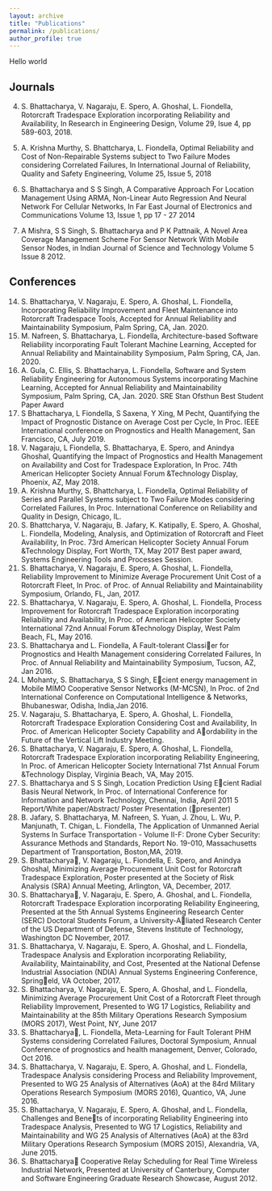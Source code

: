 ```yaml
---
layout: archive
title: "Publications"
permalink: /publications/
author_profile: true
---
```

Hello world

Journals
---
4. S. Bhattacharya, V. Nagaraju, E. Spero, A. Ghoshal, L. Fiondella, Rotorcraft Tradespace Exploration incorporating Reliability and Availability, In Research in Engineering Design, Volume 29, Isue 4, pp 589-603, 2018.
3. A. Krishna Murthy, S. Bhattcharya, L. Fiondella, Optimal Reliability and Cost of Non-Repairable Systems subject to Two Failure Modes considering Correlated Failures, In International Journal of Reliability, Quality and Safety Engineering, Volume 25, Issue 5, 2018
2. S. Bhattacharya and S S Singh, A Comparative Approach For Location Management Using ARMA, Non-Linear Auto Regression And Neural Network For Cellular Networks, In Far East Journal of Electronics and Communications Volume 13, Issue 1, pp 17 - 27 2014


1. A Mishra, S S Singh, S. Bhattacharya and P K Pattnaik, A Novel Area Coverage Management Scheme For Sensor Network With Mobile Sensor Nodes, in Indian Journal of Science and Technology Volume 5 Issue 8 2012.

Conferences
---
14. S. Bhattacharya, V. Nagaraju, E. Spero, A. Ghoshal, L. Fiondella, Incorporating Reliability Improvement and Fleet Maintenance into Rotorcraft Tradespace Tools, Accepted for Annual Reliability and Maintainability Symposium, Palm Spring, CA, Jan. 2020.
13. M. Nafreen, S. Bhattacharya, L. Fiondella, Architecture-based Software Reliability incorporating Fault Tolerant Machine Learning, Accepted for Annual Reliability and Maintainability Symposium, Palm Spring, CA, Jan. 2020.
12. A. Gula, C. Ellis, S. Bhattacharya, L. Fiondella, Software and System Reliability Engineering for Autonomous Systems incorporating Machine Learning, Accepted for Annual Reliability and Maintainability Symposium, Palm Spring, CA, Jan. 2020. SRE Stan Ofsthun Best Student Paper Award
11. S Bhattacharya, L Fiondella, S Saxena, Y Xing, M Pecht, Quantifying the Impact of Prognostic Distance on Average Cost per Cycle, In Proc. IEEE International conference on Prognostics and Health Management, San Francisco, CA, July 2019.
10. V. Nagaraju, L Fiondella, S. Bhattacharya, E. Spero, and Anindya Ghoshal, Quantifying the Impact of Prognostics and Health Management on Availability and Cost for Tradespace Exploration, In Proc. 74th American Helicopter Society Annual Forum &Technology Display, Phoenix, AZ, May 2018.
9. A. Krishna Murthy, S. Bhattcharya, L. Fiondella, Optimal Reliability of Series and Parallel Systems subject to Two Failure Modes considering Correlated Failures, In Proc. International Conference on Reliability and Quality in Design, Chicago, IL.
8. S. Bhattcharya, V. Nagaraju, B. Jafary, K. Katipally, E. Spero, A. Ghoshal, L. Fiondella, Modeling, Analysis, and Optimization of Rotorcraft and Fleet Availability, In Proc. 73rd American Helicopter Society Annual Forum &Technology Display, Fort Worth, TX, May 2017 Best paper award, Systems Engineering Tools and Processes Session.
7. S. Bhattacharya, V. Nagaraju, E. Spero, A. Ghoshal, L. Fiondella, Reliability Improvement to Minimize Average Procurement Unit Cost of a Rotorcraft Fleet, In Proc. of Proc. of Annual Reliability and Maintainability Symposium, Orlando, FL, Jan, 2017.
6. S. Bhattacharya, V. Nagaraju, E. Spero, A. Ghoshal, L. Fiondella, Process Improvement for Rotorcraft Tradespace Exploration incorporating Reliability and
Availability, In Proc. of American Helicopter Society International 72nd Annual Forum &Technology Display, West Palm Beach, FL, May 2016.
5. S. Bhattacharya and L. Fiondella, A Fault-tolerant Classier for Prognostics and
Health Management considering Correlated Failures, In Proc. of Annual Reliability and
Maintainability Symposium, Tucson, AZ, Jan 2016.
4. L Mohanty, S. Bhattacharya, S S Singh, Ecient energy management in Mobile MIMO
Cooperative Sensor Networks (M-MCSN), In Proc. of 2nd International Conference on
Computational Intelligence & Networks, Bhubaneswar, Odisha, India,Jan 2016.
3. V. Nagaraju, S. Bhattacharya, E. Spero, A. Ghoshal, L. Fiondella, Rotorcraft
Tradespace Exploration Considering Cost and Availability, In Proc. of American
Helicopter Society Capability and Aordability in the Future of the Vertical Lift Industry
Meeting.
2. S. Bhattacharya, V. Nagaraju, E. Spero, A. Ghoshal, L. Fiondella, Rotorcraft
Tradespace Exploration incorporating Reliability Engineering, In Proc. of American
Helicopter Society International 71st Annual Forum &Technology Display, Virginia
Beach, VA, May 2015.
1. S. Bhattacharya and S S Singh, Location Prediction Using Ecient Radial Basis
Neural Network, In Proc. of International Conference for Information and Network
Technology, Chennai, India, April 2011
5
Report/White paper/Abstract/ Poster Presentation (presenter)
9. B. Jafary, S. Bhattacharya, M. Nafreen, S. Yuan, J. Zhou, L. Wu, P. Manjunath, T.
Chigan, L. Fiondella, The Application of Unmanned Aerial Systems In Surface
Transportation - Volume II-F: Drone Cyber Security: Assurance Methods and Standards,
Report No. 19-010, Massachusetts Department of Transportation, Boston,MA, 2019.
8. S. Bhattacharya, V. Nagaraju, L. Fiondella, E. Spero, and Anindya Ghoshal,
Minimizing Average Procurement Unit Cost for Rotorcraft Tradespace Exploration,
Poster presented at the Society of Risk Analysis (SRA) Annual Meeting, Arlington, VA,
December, 2017.
7. S. Bhattacharya, V. Nagaraju, E. Spero, A. Ghoshal, and L. Fiondella, Rotorcraft
Tradespace Exploration incorporating Reliability Engineering, Presented at the 5th
Annual Systems Engineering Research Center (SERC) Doctoral Students Forum, a
University-Aliated Research Center of the US Department of Defense, Stevens Institute
of Technology, Washington DC November, 2017.
6. S. Bhattacharya, V. Nagaraju, E. Spero, A. Ghoshal, and L. Fiondella, Tradespace
Analysis and Exploration incorporating Reliability, Availability, Maintainability, and
Cost, Presented at the National Defense Industrial Association (NDIA) Annual Systems
Engineering Conference, Springeld, VA October, 2017.
5. S. Bhattacharya, V. Nagaraju, E. Spero, A. Ghoshal, and L. Fiondella, Minimizing
Average Procurement Unit Cost of a Rotorcraft Fleet through Reliability Improvement,
Presented to WG 17 Logistics, Reliability and Maintainability at the 85th Military
Operations Research Symposium (MORS 2017), West Point, NY, June 2017
4. S. Bhattacharya, L. Fiondella, Meta-Learning for Fault Tolerant PHM Systems
considering Correlated Failures, Doctoral Symposium, Annual Conference of prognostics
and health management, Denver, Colorado, Oct 2016.
3. S. Bhattacharya, V. Nagaraju, E. Spero, A. Ghoshal, and L. Fiondella, Tradespace
Analysis considering Process and Reliability Improvement, Presented to WG 25 Analysis
of Alternatives (AoA) at the 84rd Military Operations Research Symposium (MORS
2016), Quantico, VA, June 2016.
2. S. Bhattacharya, V. Nagaraju, E. Spero, A. Ghoshal, and L. Fiondella, Challenges and
Benets of incorporating Reliability Engineering into Tradespace Analysis, Presented to
WG 17 Logistics, Reliability and Maintainability and WG 25 Analysis of Alternatives
(AoA) at the 83rd Military Operations Research Symposium (MORS 2015), Alexandria,
VA, June 2015.
1. S. Bhattacharya Cooperative Relay Scheduling for Real Time Wireless Industrial
Network, Presented at University of Canterbury, Computer and Software Engineering
Graduate Research Showcase, August 2012.
